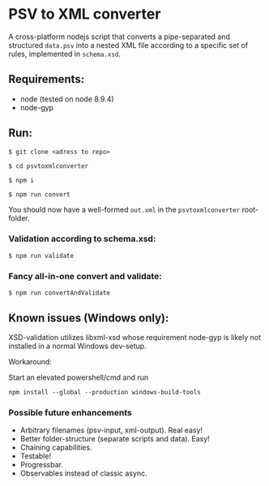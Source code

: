 # PSV to XML converter
A cross-platform nodejs script that converts a pipe-separated and structured `data.psv` into a nested XML file according to a specific set of rules, implemented in `schema.xsd`.

## Requirements:
- node (tested on node 8.9.4)
- node-gyp

## Run:
`$ git clone <adress to repo>`

`$ cd psvtoxmlconverter`

`$ npm i`

`$ npm run convert`

You should now have a well-formed `out.xml` in the `psvtoxmlconverter` root-folder.

### Validation according to schema.xsd:
`$ npm run validate`

### Fancy all-in-one convert and validate:
`$ npm run convertAndValidate`

## Known issues (Windows only):
XSD-validation utilizes libxml-xsd whose requirement node-gyp is likely not installed in a normal Windows dev-setup.

Workaround:

Start an elevated powershell/cmd and run 

`npm install --global --production windows-build-tools`

### Possible future enhancements
- Arbitrary filenames (psv-input, xml-output). Real easy!
- Better folder-structure (separate scripts and data). Easy!
- Chaining capabilities.
- Testable!
- Progressbar.
- Observables instead of classic async.